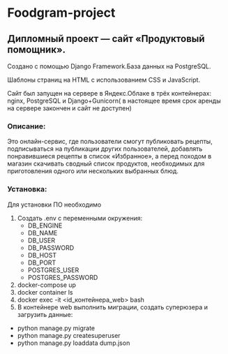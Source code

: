 # Foodgram-project
## Дипломный проект — сайт «Продуктовый помощник».

Создано с помощью Django Framework.База данных на PostgreSQL.

Шаблоны страниц на HTML с использованием CSS и JavaScript.

Сайт был запущен на сервере в Яндекс.Облаке в трёх контейнерах: nginx, PostgreSQL и Django+Gunicorn( в настоящее время срок аренды на сервере закончен и сайт не доступен)



### Описание:
Это онлайн-сервис, где пользователи смогут публиковать рецепты, подписываться на публикации других пользователей, добавлять понравившиеся рецепты в список «Избранное», а перед походом в магазин скачивать сводный список продуктов, необходимых для приготовления одного или нескольких выбранных блюд.

### Установка:
Для установки ПО необходимо 
1. Создать .env с переменными окружения:
    - DB_ENGINE
    - DB_NAME
    - DB_USER
    - DB_PASSWORD
    - DB_HOST
    - DB_PORT
    - POSTGRES_USER
    - POSTGRES_PASSWORD
2. docker-compose up
3. docker container ls 
4. docker exec -it <id_контейнера_web> bash
5. В контейнере web выполнить миграции, создать суперюзера и загрузить данные:
- python manage.py migrate
- python manage.py createsuperuser
- python manage.py loaddata dump.json
